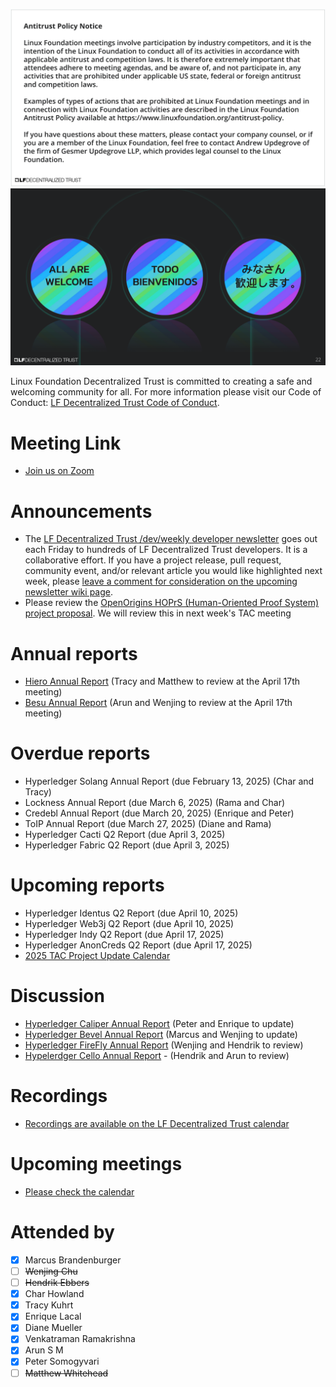 [//]: # (SPDX-License-Identifier: CC-BY-4.0)

![Antitrust Policy Notice](../images/antitrust-policy-notice.png "Antitrust Policy Notice")
![All are Welcome in the LF Decentralized Trust Community](../images/all-are-welcome.png "All are Welcome in the LF Decentralized Trust Community")

Linux Foundation Decentralized Trust is committed to creating a safe and welcoming community for all. For more information please visit our Code of Conduct: [LF Decentralized Trust Code of Conduct](../../governing-documents/code-of-conduct.md).

# Meeting Link
- [Join us on Zoom](https://zoom-lfx.platform.linuxfoundation.org/meeting/95530440160?password=6e6b9a15-a635-497e-a6ce-078e6b1d2b49)

# Announcements
- The [LF Decentralized Trust /dev/weekly developer newsletter](https://lf-hyperledger.atlassian.net/wiki/spaces/DR/pages/17170445/dev+weekly+Newsletter) goes out each Friday to hundreds of LF Decentralized Trust developers. It is a collaborative effort. If you have a project release, pull request, community event, and/or relevant article you would like highlighted next week, please [leave a comment for consideration on the upcoming newsletter wiki page](https://lf-hyperledger.atlassian.net/wiki/spaces/DR/pages/75268141/2025).
- Please review the [OpenOrigins HOPrS (Human-Oriented Proof System) project proposal](https://github.com/LF-Decentralized-Trust/project-proposals/pull/25). We will review this in next week's TAC meeting

# Annual reports
- [Hiero Annual Report](https://github.com/LF-Decentralized-Trust/governance/pull/122) (Tracy and Matthew to review at the April 17th meeting)
- [Besu Annual Report](https://github.com/LF-Decentralized-Trust/governance/pull/129) (Arun and Wenjing to review at the April 17th meeting)

# Overdue reports
- Hyperledger Solang Annual Report (due February 13, 2025) (Char and Tracy)
- Lockness Annual Report (due March 6, 2025) (Rama and Char)
- Credebl Annual Report (due March 20, 2025) (Enrique and Peter)
- ToIP Annual Report (due March 27, 2025) (Diane and Rama)
- Hyperledger Cacti Q2 Report (due April 3, 2025)
- Hyperledger Fabric Q2 Report (due April 3, 2025)

# Upcoming reports
- Hyperledger Identus Q2 Report (due April 10, 2025)
- Hyperledger Web3j Q2 Report (due April 10, 2025)
- Hyperledger Indy Q2 Report (due April 17, 2025)
- Hyperledger AnonCreds Q2 Report (due April 17, 2025)
- [2025 TAC Project Update Calendar](../../project-updates/2025/2025-schedule.md)

# Discussion
- [Hyperledger Caliper Annual Report](https://github.com/LF-Decentralized-Trust/governance/pull/115) (Peter and Enrique to update)
- [Hyperledger Bevel Annual Report](https://github.com/LF-Decentralized-Trust/governance/pull/113) (Marcus and Wenjing to update)
- [Hyperledger FireFly Annual Report](https://github.com/LF-Decentralized-Trust/governance/pull/117) (Wenjing and Hendrik to review)
- [Hypelerdger Cello Annual Report](https://github.com/LF-Decentralized-Trust/governance/pull/118) - (Hendrik and Arun to review)

# Recordings
- [Recordings are available on the LF Decentralized Trust calendar](https://zoom-lfx.platform.linuxfoundation.org/meetings/lf-decentralized-trust)

# Upcoming meetings
- [Please check the calendar](https://zoom-lfx.platform.linuxfoundation.org/meetings/lf-decentralized-trust)

# Attended by

- [x] Marcus Brandenburger
- [ ] ~~Wenjing Chu~~
- [ ] ~~Hendrik Ebbers~~
- [x] Char Howland
- [x] Tracy Kuhrt
- [x] Enrique Lacal
- [x] Diane Mueller
- [x] Venkatraman Ramakrishna
- [x] Arun S M
- [x] Peter Somogyvari
- [ ] ~~Matthew Whitehead~~
